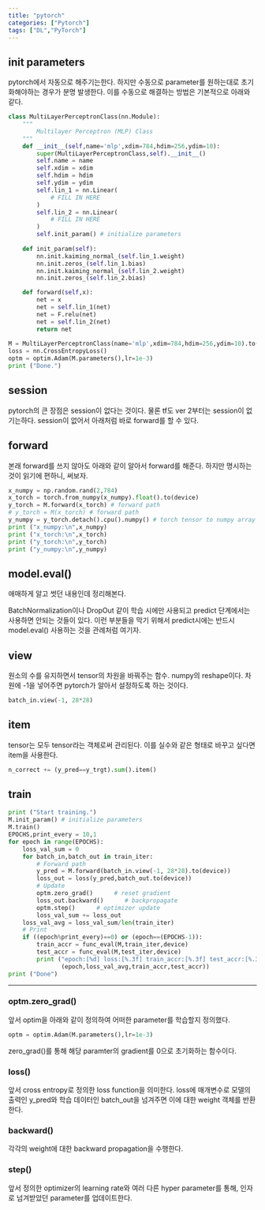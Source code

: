 ```yaml
---
title: "pytorch"
categories: ["Pytorch"]
tags: ["DL","PyTorch"]
---
```

## init parameters
pytorch에서 자동으로 해주기는한다.
하지만 수동으로 parameter를 원하는대로 초기화해야하는 경우가 분명 발생한다. 이를 수동으로 해결하는 방법은 기본적으로 아래와 같다.

```python
class MultiLayerPerceptronClass(nn.Module):
    """
        Multilayer Perceptron (MLP) Class
    """
    def __init__(self,name='mlp',xdim=784,hdim=256,ydim=10):
        super(MultiLayerPerceptronClass,self).__init__()
        self.name = name
        self.xdim = xdim
        self.hdim = hdim
        self.ydim = ydim
        self.lin_1 = nn.Linear(
            # FILL IN HERE
        )
        self.lin_2 = nn.Linear(
            # FILL IN HERE
        )
        self.init_param() # initialize parameters
        
    def init_param(self):
        nn.init.kaiming_normal_(self.lin_1.weight)
        nn.init.zeros_(self.lin_1.bias)
        nn.init.kaiming_normal_(self.lin_2.weight)
        nn.init.zeros_(self.lin_2.bias)

    def forward(self,x):
        net = x
        net = self.lin_1(net)
        net = F.relu(net)
        net = self.lin_2(net)
        return net
        
M = MultiLayerPerceptronClass(name='mlp',xdim=784,hdim=256,ydim=10).to(device)
loss = nn.CrossEntropyLoss()
optm = optim.Adam(M.parameters(),lr=1e-3)
print ("Done.")
```

## session
pytorch의 큰 장점은 session이 없다는 것이다. 물론 tf도 ver 2부터는 session이 없기는하다.
session이 없어서 아래처럼 바로 forward를 할 수 있다.
## forward
본래 forward를 쓰지 않아도 아래와 같이 알아서 forward를 해준다.
하지만 명시하는 것이 읽기에 편하니, 써보자.

```python
x_numpy = np.random.rand(2,784)
x_torch = torch.from_numpy(x_numpy).float().to(device)
y_torch = M.forward(x_torch) # forward path
# y_torch = M(x_torch) # forward path
y_numpy = y_torch.detach().cpu().numpy() # torch tensor to numpy array
print ("x_numpy:\n",x_numpy)
print ("x_torch:\n",x_torch)
print ("y_torch:\n",y_torch)
print ("y_numpy:\n",y_numpy)
```

## model.eval()
애매하게 알고 썻던 내용인데 정리해본다.

BatchNormalization이나 DropOut 같이 학습 시에만 사용되고 predict 단계에서는 사용하면 안되는 것들이 있다. 이런 부분들을 막기 위해서 predict시에는 반드시 model.eval() 사용하는 것을 관례처럼 여기자.

## view
원소의 수를 유지하면서 tensor의 차원을 바꿔주는 함수. numpy의 reshape이다.
차원에 -1을 넣어주면 pytorch가 알아서 설정하도록 하는 것이다.
```python
batch_in.view(-1, 28*28)
```

## item
tensor는 모두 tensor라는 객체로써 관리된다. 이를 실수와 같은 형태로 바꾸고 싶다면 item을 사용한다.
```python
n_correct += (y_pred==y_trgt).sum().item()
```

## train
```python
print ("Start training.")
M.init_param() # initialize parameters
M.train()
EPOCHS,print_every = 10,1
for epoch in range(EPOCHS):
    loss_val_sum = 0
    for batch_in,batch_out in train_iter:
        # Forward path
        y_pred = M.forward(batch_in.view(-1, 28*28).to(device))
        loss_out = loss(y_pred,batch_out.to(device))
        # Update
        optm.zero_grad()      # reset gradient 
        loss_out.backward()      # backpropagate
        optm.step()      # optimizer update
        loss_val_sum += loss_out
    loss_val_avg = loss_val_sum/len(train_iter)
    # Print
    if ((epoch%print_every)==0) or (epoch==(EPOCHS-1)):
        train_accr = func_eval(M,train_iter,device)
        test_accr = func_eval(M,test_iter,device)
        print ("epoch:[%d] loss:[%.3f] train_accr:[%.3f] test_accr:[%.3f]."%
               (epoch,loss_val_avg,train_accr,test_accr))
print ("Done")  
```
---
### optm.zero_grad()
앞서 optim을 아래와 같이 정의하여 어떠한 parameter를 학습할지 정의했다.
```python
optm = optim.Adam(M.parameters(),lr=1e-3)
```
zero_grad()를 통해 해당 paramter의 gradient를 0으로 초기화하는 함수이다.

### loss()
앞서 cross entropy로 정의한 loss function을 의미한다. loss에 매개변수로 모델의 출력인 y_pred와 학습 데이터인 batch_out을 넘겨주면 이에 대한 weight 객체를 반환한다.

### backward()
각각의 weight에 대한 backward propagation을 수행한다.

### step()
앞서 정의한 optimizer의 learning rate와 여러 다른 hyper parameter를 통해, 인자로 넘겨받았던 parameter를 업데이트한다.







